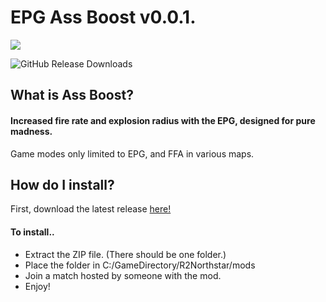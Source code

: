 # 								     EPG Ass Boost v0.0.1.



   ![](https://raw.githubusercontent.com/poet5/EPGAssBlast/main/icon.png)
   
   
![GitHub Release Downloads](https://img.shields.io/github/downloads/poet5/EPGAssBlast/total?style=for-the-badge)

## What is Ass Boost?

#### Increased fire rate and explosion radius with the EPG, designed for pure madness.

Game modes only limited to EPG, and FFA in various maps.






## How do I install?


First, download the latest release [here!](https://github.com/poet5/EPGAssBlast/releases/download/0.0.1/EPGAssBlast.Trinity.zip)






#### To install..

- Extract the ZIP file. (There should be one folder.)
- Place the folder in C:/GameDirectory/R2Northstar/mods
- Join a match hosted by someone with the mod.
- Enjoy!

